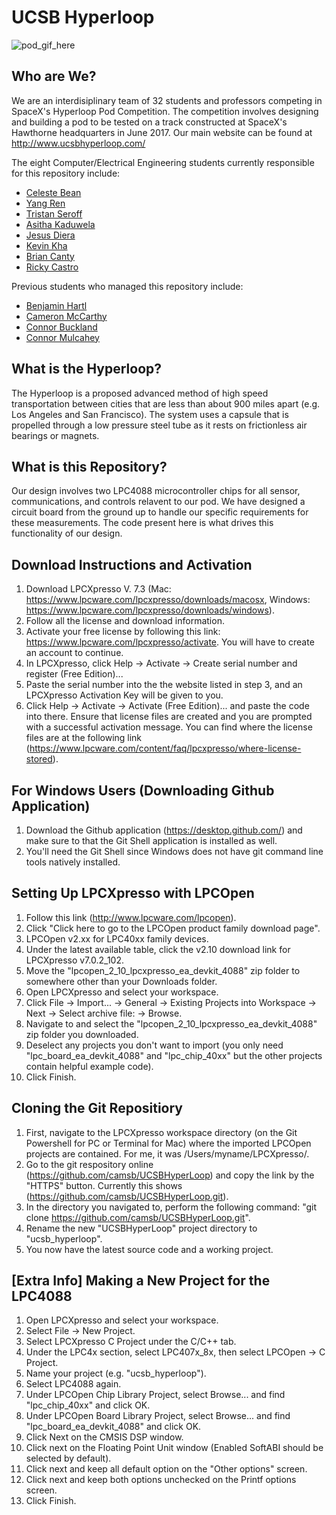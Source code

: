 # UCSB Hyperloop
![pod_gif_here](http://www.ucsbhyperloop.com/assets/ucsbhyperloop-d2207c2e7ad8ddb19f23f307bd09f1a862927b595cb68cd3478cf50093f5d581.gif)

## Who are We?
We are an interdisiplinary team of 32 students and professors competing in SpaceX's Hyperloop Pod Competition. The competition involves designing and building a pod to be tested on a track constructed at SpaceX's Hawthorne headquarters in June 2017. Our main website can be found at http://www.ucsbhyperloop.com/

The eight Computer/Electrical Engineering students currently responsible for this repository include:
 
- [Celeste Bean](https://github.com/celestebean)  
- [Yang Ren](https://github.com/yangr13)  
- [Tristan Seroff](https://github.com/t-seroff)  
- [Asitha Kaduwela](https://github.com/akaduwela)  
- [Jesus Diera](https://github.com/jdiera)  
- [Kevin Kha](https://github.com/killer225whale)  
- [Brian Canty](https://github.com/ece-god)  
- [Ricky Castro](https://github.com/ricky-27)  

Previous students who managed this repository include:
- [Benjamin Hartl](https://github.com/benjaminhartl)
- [Cameron McCarthy](https://github.com/camsb)
- [Connor Buckland](https://github.com/cbuckland)
- [Connor Mulcahey](https://github.com/connormulcahey)

## What is the Hyperloop?
The Hyperloop is a proposed advanced method of high speed transportation between cities that are less than about 900 miles apart (e.g. Los Angeles and San Francisco). The system uses a capsule that is propelled through a low pressure steel tube as it rests on frictionless air bearings or magnets.

## What is this Repository?
Our design involves two LPC4088 microcontroller chips for all sensor, communications, and controls relavent to our pod. We have designed a circuit board from the ground up to handle our specific requirements for these measurements. The code present here is what drives this functionality of our design.

## Download Instructions and Activation
1. Download LPCXpresso V. 7.3 (Mac: https://www.lpcware.com/lpcxpresso/downloads/macosx, Windows: https://www.lpcware.com/lpcxpresso/downloads/windows).
2. Follow all the license and download information. 
3. Activate your free license by following this link: https://www.lpcware.com/lpcxpresso/activate. You will have to create an account to continue.
4. In LPCXpresso, click Help -> Activate -> Create serial number and register (Free Edition)...
5. Paste the serial number into the the website listed in step 3, and an LPCXpresso Activation Key will be given to you.
6. Click Help -> Activate -> Activate (Free Edition)... and paste the code into there. Ensure that license files are created and you are prompted with a successful activation message. You can find where the license files are at the following link (https://www.lpcware.com/content/faq/lpcxpresso/where-license-stored).

## For Windows Users (Downloading Github Application)
1. Download the Github application (https://desktop.github.com/) and make sure to that the Git Shell application is installed as well.
2. You'll need the Git Shell since Windows does not have git command line tools natively installed.

## Setting Up LPCXpresso with LPCOpen
1. Follow this link (http://www.lpcware.com/lpcopen).
2. Click "Click here to go to the LPCOpen product family download page".
3. LPCOpen v2.xx for LPC40xx family devices.
4. Under the latest available table, click the v2.10 download link for LPCXpresso v7.0.2_102. 
5. Move the "lpcopen_2_10_lpcxpresso_ea_devkit_4088" zip folder to somewhere other than your Downloads folder.
6. Open LPCXpresso and select your workspace.
7. Click File -> Import... -> General -> Existing Projects into Workspace -> Next -> Select archive file: -> Browse.
8. Navigate to and select the "lpcopen_2_10_lpcxpresso_ea_devkit_4088" zip folder you downloaded.
9. Deselect any projects you don't want to import (you only need "lpc_board_ea_devkit_4088" and "lpc_chip_40xx" but the other projects contain helpful example code).
10. Click Finish.

## Cloning the Git Repositiory 
1. First, navigate to the LPCXpresso workspace directory (on the Git Powershell for PC or Terminal for Mac) where the imported LPCOpen projects are contained. For me, it was /Users/myname/LPCXpresso/.
2. Go to the git respository online (https://github.com/camsb/UCSBHyperLoop) and copy the link by the "HTTPS" button. Currently this shows (https://github.com/camsb/UCSBHyperLoop.git).
3. In the directory you navigated to, perform the following command: "git clone https://github.com/camsb/UCSBHyperLoop.git".
4. Rename the new "UCSBHyperLoop" project directory to "ucsb_hyperloop".
5. You now have the latest source code and a working project.

## [Extra Info] Making a New Project for the LPC4088
1. Open LPCXpresso and select your workspace. 
2. Select File -> New Project.
3. Select LPCXpresso C Project under the C/C++ tab.
4. Under the LPC4x section, select LPC407x_8x, then select LPCOpen -> C Project.
5. Name your project (e.g. "ucsb_hyperloop").
6. Select LPC4088 again.
7. Under LPCOpen Chip Library Project, select Browse... and find "lpc_chip_40xx" and click OK.
8. Under LPCOpen Board Library Project, select Browse... and find "lpc_board_ea_devkit_4088" and click OK.
9. Click Next on the CMSIS DSP window. 
10. Click next on the Floating Point Unit window (Enabled SoftABI should be selected by default).
11. Click next and keep all default option on the "Other options" screen.
12. Click next and keep both options unchecked on the Printf options screen.
13. Click Finish.
